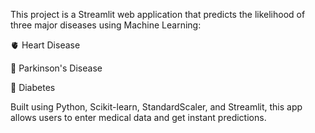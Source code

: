 This project is a Streamlit web application that predicts the likelihood of three major diseases using Machine Learning:

🫀 Heart Disease

🧠 Parkinson's Disease

💉 Diabetes

Built using Python, Scikit-learn, StandardScaler, and Streamlit, this app allows users to enter medical data and get instant predictions.
